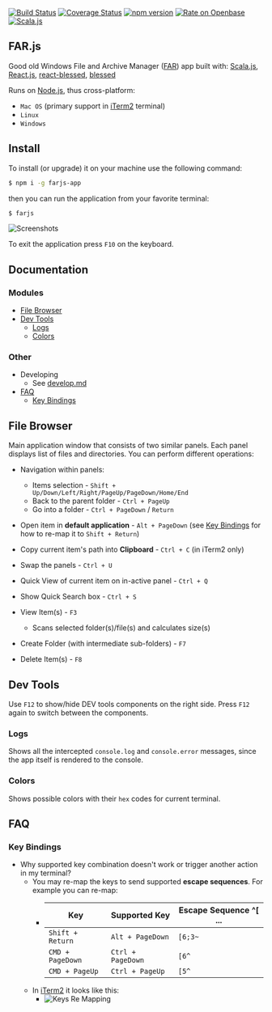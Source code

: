 
[![Build Status](https://travis-ci.com/scommons/far-js.svg?branch=master)](https://travis-ci.com/scommons/far-js)
[![Coverage Status](https://coveralls.io/repos/github/scommons/far-js/badge.svg?branch=master)](https://coveralls.io/github/scommons/far-js?branch=master)
[![npm version](https://img.shields.io/npm/v/farjs-app)](https://www.npmjs.com/package/farjs-app)
[![Rate on Openbase](https://badges.openbase.com/js/rating/farjs-app.svg)](https://openbase.com/js/farjs-app?utm_source=embedded&utm_medium=badge&utm_campaign=rate-badge)
[![Scala.js](https://www.scala-js.org/assets/badges/scalajs-0.6.17.svg)](https://www.scala-js.org)

## FAR.js

Good old Windows File and Archive Manager
([FAR](https://farmanager.com/index.php?l=en)) app built with:
  [Scala.js](https://www.scala-js.org/),
  [React.js](https://reactjs.org/),
  [react-blessed](https://github.com/Yomguithereal/react-blessed),
  [blessed](https://github.com/chjj/blessed)

Runs on [Node.js](https://nodejs.org/), thus cross-platform:
* `Mac OS` (primary support in [iTerm2](https://iterm2.com/) terminal)
* `Linux`
* `Windows`

## Install

To install (or upgrade) it on your machine use the following command:

``` bash
$ npm i -g farjs-app
```

then you can run the application from your favorite terminal:

``` bash
$ farjs
```

![Screenshots](https://raw.githubusercontent.com/scommons/far-js/master/docs/images/screenshots.png)

To exit the application press `F10` on the keyboard.

## Documentation

### Modules

- [File Browser](#file-browser)
- [Dev Tools](#dev-tools)
  - [Logs](#logs)
  - [Colors](#colors)

### Other

- Developing
  - See [develop.md](https://github.com/scommons/far-js/blob/master/develop.md)
- [FAQ](#faq)
  - [Key Bindings](#key-bindings)

## File Browser

Main application window that consists of two similar panels.
Each panel displays list of files and directories. You can perform
different operations:

* Navigation within panels:
  * Items selection - `Shift + Up/Down/Left/Right/PageUp/PageDown/Home/End`
  * Back to the parent folder - `Ctrl + PageUp`
  * Go into a folder - `Ctrl + PageDown` / `Return`

* Open item in **default application** - `Alt + PageDown`
  (see [Key Bindings](#key-bindings) for how to re-map it to `Shift + Return`)
* Copy current item's path into **Clipboard** - `Ctrl + C`
  (in iTerm2 only)
* Swap the panels - `Ctrl + U`
* Quick View of current item on in-active panel - `Ctrl + Q`
* Show Quick Search box - `Ctrl + S`
* View Item(s) - `F3`
  * Scans selected folder(s)/file(s) and calculates size(s)
* Create Folder (with intermediate sub-folders) - `F7`
* Delete Item(s) - `F8`

## Dev Tools

Use `F12` to show/hide DEV tools components on the right side.
Press `F12` again to switch between the components.

### Logs

Shows all the intercepted `console.log` and `console.error` messages,
since the app itself is rendered to the console.

### Colors

Shows possible colors with their `hex` codes for current terminal.

## FAQ

### Key Bindings

* Why supported key combination doesn't work or trigger another
action in my terminal?
  - You may re-map the keys to send supported **escape sequences**.
  For example you can re-map:
    - | Key | Supported Key | Escape Sequence ^[ ... |
      | --- | --- | --- |
      | `Shift + Return` | `Alt + PageDown` | `[6;3~` |
      | `CMD + PageDown` | `Ctrl + PageDown` | `[6^` |
      | `CMD + PageUp` | `Ctrl + PageUp` | `[5^` |
  - In [iTerm2](https://iterm2.com/) it looks like this:
    - ![Keys Re Mapping](https://raw.githubusercontent.com/scommons/far-js/master/docs/images/keys_re_mapping.png)
  
